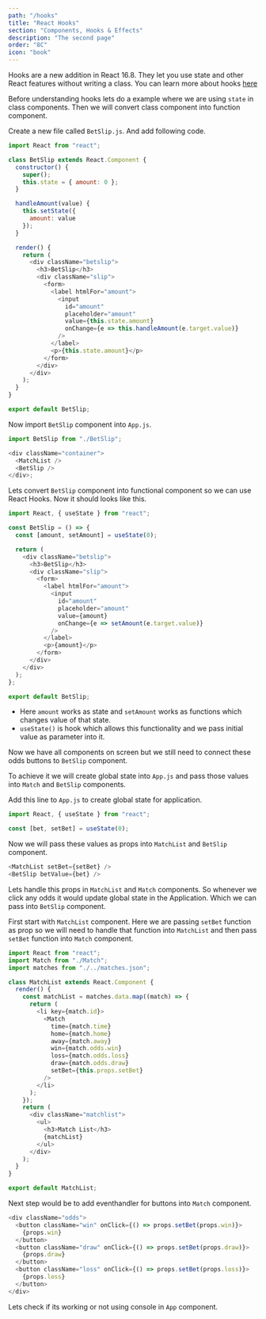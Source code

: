 ```yaml
---
path: "/hooks"
title: "React Hooks"
section: "Components, Hooks & Effects"
description: "The second page"
order: "8C"
icon: "book"
---
```


Hooks are a new addition in React 16.8. They let you use state and other React features without writing a class. You can learn more about hooks [here][hooks]

Before understanding hooks lets do a example where we are using `state` in class components. Then we will convert class component into function component.

Create a new file called `BetSlip.js`. And add following code.

```js
import React from "react";

class BetSlip extends React.Component {
  constructor() {
    super();
    this.state = { amount: 0 };
  }

  handleAmount(value) {
    this.setState({
      amount: value
    });
  }

  render() {
    return (
      <div className="betslip">
        <h3>BetSlip</h3>
        <div className="slip">
          <form>
            <label htmlFor="amount">
              <input
                id="amount"
                placeholder="amount"
                value={this.state.amount}
                onChange={e => this.handleAmount(e.target.value)}
              />
            </label>
            <p>{this.state.amount}</p>
          </form>
        </div>
      </div>
    );
  }
}

export default BetSlip;
```

Now import `BetSlip` component into `App.js`.

```js
import BetSlip from "./BetSlip";

<div className="container">
  <MatchList />
  <BetSlip />
</div>;
```

Lets convert `BetSlip` component into functional component so we can use React Hooks. Now it should looks like this.

```js
import React, { useState } from "react";

const BetSlip = () => {
  const [amount, setAmount] = useState(0);

  return (
    <div className="betslip">
      <h3>BetSlip</h3>
      <div className="slip">
        <form>
          <label htmlFor="amount">
            <input
              id="amount"
              placeholder="amount"
              value={amount}
              onChange={e => setAmount(e.target.value)}
            />
          </label>
          <p>{amount}</p>
        </form>
      </div>
    </div>
  );
};

export default BetSlip;
```

- Here `amount` works as state and `setAmount` works as functions which changes value of that state.
- `useState()` is hook which allows this functionality and we pass initial value as parameter into it.

Now we have all components on screen but we still need to connect these odds buttons to `BetSlip` component.

To achieve it we will create global state into `App.js` and pass those values into `Match` and `BetSlip` components.

Add this line to `App.js` to create global state for application.

```js
import React, { useState } from "react";

const [bet, setBet] = useState(0);
```

Now we will pass these values as props into `MatchList` and `BetSlip` component.

```js
<MatchList setBet={setBet} />
<BetSlip betValue={bet} />
```

Lets handle this props in `MatchList` and `Match` components. So whenever we click any odds it would update global state in the Application. Which we can pass into `BetSlip` component.

First start with `MatchList` component. Here we are passing `setBet` function as prop so we will need to handle that function into `MatchList` and then pass `setBet` function into `Match` component.

```js
import React from "react";
import Match from "./Match";
import matches from "./../matches.json";

class MatchList extends React.Component {
  render() {
    const matchList = matches.data.map((match) => {
      return (
        <li key={match.id}>
          <Match
            time={match.time}
            home={match.home}
            away={match.away}
            win={match.odds.win}
            loss={match.odds.loss}
            draw={match.odds.draw}
            setBet={this.props.setBet}
          />
        </li>
      );
    });
    return (
      <div className="matchlist">
        <ul>
          <h3>Match List</h3>
          {matchList}
        </ul>
      </div>
    );
  }
}

export default MatchList;
```

Next step would be to add eventhandler for buttons into `Match` component.

```js
<div className="odds">
  <button className="win" onClick={() => props.setBet(props.win)}>
    {props.win}
  </button>
  <button className="draw" onClick={() => props.setBet(props.draw)}>
    {props.draw}
  </button>
  <button className="loss" onClick={() => props.setBet(props.loss)}>
    {props.loss}
  </button>
</div>
```

Lets check if its working or not using console in `App` component.

[hooks]: https://reactjs.org/docs/hooks-overview.html
